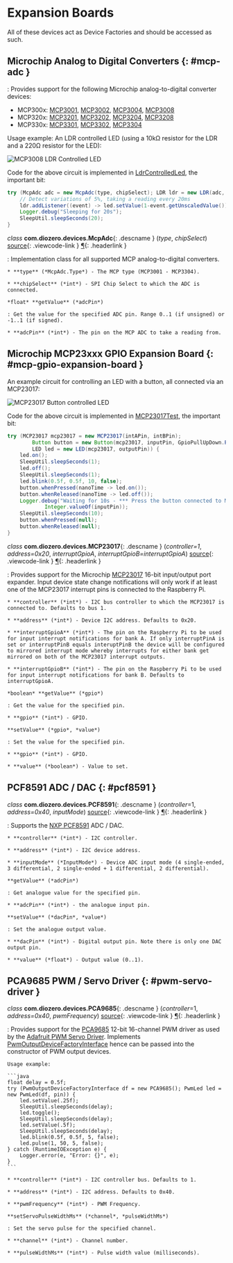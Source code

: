 # Expansion Boards

All of these devices act as Device Factories and should be accessed as such.


## Microchip Analog to Digital Converters {: #mcp-adc }

: Provides support for the following Microchip analog-to-digital converter devices:

+ MCP300x: [MCP3001](http://www.microchip.com/wwwproducts/en/MCP3001), [MCP3002](http://www.microchip.com/wwwproducts/en/MCP3002), [MCP3004](http://www.microchip.com/wwwproducts/en/MCP3004), [MCP3008](http://www.microchip.com/wwwproducts/en/MCP3008)
+ MCP320x: [MCP3201](http://www.microchip.com/wwwproducts/en/MCP3201), [MCP3202](http://www.microchip.com/wwwproducts/en/MCP3202), [MCP3204](http://www.microchip.com/wwwproducts/en/MCP3204), [MCP3208](http://www.microchip.com/wwwproducts/en/MCP3208)
+ MCP330x: [MCP3301](http://www.microchip.com/wwwproducts/en/MCP3301), [MCP3302](http://www.microchip.com/wwwproducts/en/MCP3302), [MCP3304](http://www.microchip.com/wwwproducts/en/MCP3304)

Usage example: An LDR controlled LED (using a 10k&#8486; resistor for the LDR and a 220&#8486; resistor for the LED):

![MCP3008 LDR Controlled LED](images/MCP3008_LDR_LED.png "MCP3008 LDR Controlled LED")

Code for the above circuit is implemented in [LdrControlledLed](https://github.com/mattjlewis/diozero/blob/master/diozero-sampleapps/src/main/java/com/diozero/sampleapps/LdrControlledLed.java), the important bit:

```java
try (McpAdc adc = new McpAdc(type, chipSelect); LDR ldr = new LDR(adc, pin, vRef, r1); PwmLed led = new PwmLed(ledPin)) {
	// Detect variations of 5%, taking a reading every 20ms
	ldr.addListener((event) -> led.setValue(1-event.getUnscaledValue()), .05f, 20);
	Logger.debug("Sleeping for 20s");
	SleepUtil.sleepSeconds(20);
}
```

*class* **com.diozero.devices.McpAdc**{: .descname } (*type*, *chipSelect*) [source](https://github.com/mattjlewis/diozero/blob/master/diozero-core/src/main/java/com/diozero/devices/McpAdc.java){: .viewcode-link } [&para;](ExpansionBoards.md#mcpadc "Permalink to this definition"){: .headerlink }

: Implementation class for all supported MCP analog-to-digital converters.

    * **type** (*McpAdc.Type*) - The MCP type (MCP3001 - MCP3304).
    
    * **chipSelect** (*int*) - SPI Chip Select to which the ADC is connected.
    
    *float* **getValue** (*adcPin*)
    
    : Get the value for the specified ADC pin. Range 0..1 (if unsigned) or -1..1 (if signed).
    
    * **adcPin** (*int*) - The pin on the MCP ADC to take a reading from.
    

## Microchip MCP23xxx GPIO Expansion Board {: #mcp-gpio-expansion-board }

An example circuit for controlling an LED with a button, all connected via an MCP23017:

![MCP23017 Button controlled LED](images/MCP23017_LED_Button.png "MCP23017 Button controlled LED")

Code for the above circuit is implemented in [MCP23017Test](https://github.com/mattjlewis/diozero/blob/master/diozero-sampleapps/src/main/java/com/diozero/sampleapps/MCP23017Test.java), the important bit:

```java
try (MCP23017 mcp23017 = new MCP23017(intAPin, intBPin);
		Button button = new Button(mcp23017, inputPin, GpioPullUpDown.PULL_UP);
		LED led = new LED(mcp23017, outputPin)) {
	led.on();
	SleepUtil.sleepSeconds(1);
	led.off();
	SleepUtil.sleepSeconds(1);
	led.blink(0.5f, 0.5f, 10, false);
	button.whenPressed(nanoTime -> led.on());
	button.whenReleased(nanoTime -> led.off());
	Logger.debug("Waiting for 10s - *** Press the button connected to MCP23017 pin {} ***",
			Integer.valueOf(inputPin));
	SleepUtil.sleepSeconds(10);
	button.whenPressed(null);
	button.whenReleased(null);
}
```

*class* **com.diozero.devices.MCP23017**{: .descname } (*controller=1*, *address=0x20*, *interruptGpioA*, *interruptGpioB=interruptGpioA*) [source](https://github.com/mattjlewis/diozero/blob/master/diozero-core/src/main/java/com/diozero/devices/MCP23017.java){: .viewcode-link } [&para;](ExpansionBoards.md#mcp23017 "Permalink to this definition"){: .headerlink }

: Provides support for the Microchip [MCP23017](http://www.microchip.com/wwwproducts/Devices.aspx?product=MCP23017) 16-bit input/output port expander. Input device state change notifications will only work if at least one of the MCP23017 interrupt pins is connected to the Raspberry Pi.

    * **controller** (*int*) - I2C bus controller to which the MCP23017 is connected to. Defaults to bus 1.
    
    * **address** (*int*) - Device I2C address. Defaults to 0x20.
    
    * **interruptGpioA** (*int*) - The pin on the Raspberry Pi to be used for input interrupt notifications for bank A. If only interruptPinA is set or interruptPinB equals interuptPinB the device will be configured to mirrored interrupt mode whereby interrupts for either bank get mirrored on both of the MCP23017 interrupt outputs.
    
    * **interruptGpioB** (*int*) - The pin on the Raspberry Pi to be used for input interrupt notifications for bank B. Defaults to interruptGpioA.
    
    *boolean* **getValue** (*gpio*)
    
    : Get the value for the specified pin.
    
    * **gpio** (*int*) - GPIO.
    
    **setValue** (*gpio*, *value*)
    
    : Set the value for the specified pin.
    
    * **gpio** (*int*) - GPIO.
    
    * **value** (*boolean*) - Value to set.


## PCF8591 ADC / DAC {: #pcf8591 }

*class* **com.diozero.devices.PCF8591**{: .descname } (*controller*=1, *address=0x40*, *inputMode*) [source](https://github.com/mattjlewis/diozero/blob/master/diozero-core/src/main/java/com/diozero/devices/PCF8591.java){: .viewcode-link } [&para;](ExpansionBoards.md#pcf8591 "Permalink to this definition"){: .headerlink }

: Supports the [NXP PCF8591](http://www.nxp.com/documents/data_sheet/PCF8591.pdf) ADC / DAC.

    * **controller** (*int*) - I2C controller.
    
    * **address** (*int*) - I2C device address.
    
    * **inputMode** (*InputMode*) - Device ADC input mode (4 single-ended, 3 differential, 2 single-ended + 1 differential, 2 differential).
    
    **getValue** (*adcPin*)
    
    : Get analogue value for the specified pin.
    
    * **adcPin** (*int*) - the analogue input pin.
    
    **setValue** (*dacPin*, *value*)
    
    : Set the analogue output value.
    
    * **dacPin** (*int*) - Digital output pin. Note there is only one DAC output pin.
    
    * **value** (*float*) - Output value (0..1).


## PCA9685 PWM / Servo Driver {: #pwm-servo-driver }

*class* **com.diozero.devices.PCA9685**{: .descname } (*controller*=1, *address=0x40*, *pwmFrequency*) [source](https://github.com/mattjlewis/diozero/blob/master/diozero-core/src/main/java/com/diozero/devices/PCA9685.java){: .viewcode-link } [&para;](ExpansionBoards.md#pca9685 "Permalink to this definition"){: .headerlink }

: Provides support for the [PCA9685](http://www.nxp.com/products/power-management/lighting-driver-and-controller-ics/i2c-led-display-control/16-channel-12-bit-pwm-fm-plus-ic-bus-led-controller:PCA9685) 12-bit 16-channel PWM driver as used by the [Adafruit PWM Servo Driver](https://www.adafruit.com/product/815). Implements [PwmOutputDeviceFactoryInterface](https://github.com/mattjlewis/diozero/blob/master/diozero-core/src/main/java/com/diozero/internal/provider/PwmOutputDeviceFactoryInterface.java) hence can be passed into the constructor of PWM output devices.

    Usage example:

    ```java
    float delay = 0.5f;
    try (PwmOutputDeviceFactoryInterface df = new PCA9685(); PwmLed led = new PwmLed(df, pin)) {
    	led.setValue(.25f);
    	SleepUtil.sleepSeconds(delay);
    	led.toggle();
    	SleepUtil.sleepSeconds(delay);
    	led.setValue(.5f);
    	SleepUtil.sleepSeconds(delay);
    	led.blink(0.5f, 0.5f, 5, false);
    	led.pulse(1, 50, 5, false);
    } catch (RuntimeIOException e) {
    	Logger.error(e, "Error: {}", e);
    }
    ```
    
    * **controller** (*int*) - I2C controller bus. Defaults to 1.
    
    * **address** (*int*) - I2C address. Defaults to 0x40.
    
    * **pwmFrequency** (*int*) - PWM Frequency.

    **setServoPulseWidthMs** (*channel*, *pulseWidthMs*)
    
    : Set the servo pulse for the specified channel.
    
    * **channel** (*int*) - Channel number.
    
    * **pulseWidthMs** (*int*) - Pulse width value (milliseconds).
    